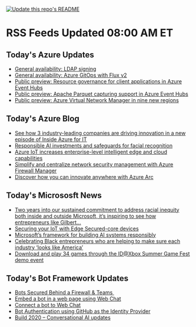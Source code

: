 
<!--
**nanigan/nanigan** is a ✨ _special_ ✨ repository because its `README.md` (this file) appears on your GitHub profile.

Here are some ideas to get you started:

- 🔭 I’m currently working on ...
- 🌱 I’m currently learning ...
- 👯 I’m looking to collaborate on ...
- 🤔 I’m looking for help with ...
- 💬 Ask me about ...
- 📫 How to reach me: ...
- 😄 Pronouns: ...
- ⚡ Fun fact: ...
-->

[![Update this repo's README](https://github.com/nanigan/nanigan/actions/workflows/update.yml/badge.svg)](https://github.com/nanigan/nanigan/actions/workflows/update.yml)

# RSS Feeds Updated 08:00 AM ET

## Today's Azure Updates

<!--START_SECTION:feed-->
* [General availability: LDAP signing](https:&#x2F;&#x2F;azure.microsoft.com&#x2F;en-us&#x2F;updates&#x2F;azure-netapp-files-general-availability-of-ldap-signing&#x2F;)
* [General availability: Azure GitOps with Flux v2](https:&#x2F;&#x2F;azure.microsoft.com&#x2F;en-us&#x2F;updates&#x2F;general-availability-of-azure-gitops-with-flux-v2&#x2F;)
* [Public preview: Resource governance for client applications in Azure Event Hubs](https:&#x2F;&#x2F;azure.microsoft.com&#x2F;en-us&#x2F;updates&#x2F;resource-governance-for-client-applications-in-azure-event-hubs-public-preview&#x2F;)
* [Public preview: Apache Parquet capturing support in Azure Event Hubs](https:&#x2F;&#x2F;azure.microsoft.com&#x2F;en-us&#x2F;updates&#x2F;apache-parquet-capturing-support-in-azure-event-hubs&#x2F;)
* [Public preview: Azure Virtual Network Manager in nine new regions](https:&#x2F;&#x2F;azure.microsoft.com&#x2F;en-us&#x2F;updates&#x2F;azure-virtual-network-manager-in-nine-more-regions&#x2F;)
<!--END_SECTION:feed-->

## Today's Azure Blog

<!--START_SECTION:blog-->
* [See how 3 industry-leading companies are driving innovation in a new episode of Inside Azure for IT](https:&#x2F;&#x2F;azure.microsoft.com&#x2F;blog&#x2F;see-how-3-industryleading-companies-are-driving-innovation-in-a-new-episode-of-inside-azure-for-it&#x2F;)
* [Responsible AI investments and safeguards for facial recognition](https:&#x2F;&#x2F;azure.microsoft.com&#x2F;blog&#x2F;responsible-ai-investments-and-safeguards-for-facial-recognition&#x2F;)
* [Azure IoT increases enterprise-level intelligent edge and cloud capabilities](https:&#x2F;&#x2F;azure.microsoft.com&#x2F;blog&#x2F;azure-iot-increases-enterpriselevel-intelligent-edge-and-cloud-capabilities&#x2F;)
* [Simplify and centralize network security management with Azure Firewall Manager](https:&#x2F;&#x2F;azure.microsoft.com&#x2F;blog&#x2F;simplify-and-centralize-network-security-management-with-azure-firewall-manager&#x2F;)
* [Discover how you can innovate anywhere with Azure Arc ](https:&#x2F;&#x2F;azure.microsoft.com&#x2F;blog&#x2F;discover-how-you-can-innovate-anywhere-with-azure-arc&#x2F;)
<!--END_SECTION:blog-->

## Today's Micrososft News

<!--START_SECTION:news-->
* [Two years into our sustained commitment to address racial inequity both inside and outside Microsoft, it’s inspiring to see how entrepreneurs like Gilbert…](https:&#x2F;&#x2F;www.linkedin.com&#x2F;posts&#x2F;satyanadella_celebrating-black-entrepreneurs-who-are-helping-activity-6945049187130503169-wb8I?utm_source&#x3D;linkedin_share&amp;utm_medium&#x3D;member_desktop_web)
* [Securing your IoT with Edge Secured-core devices](https:&#x2F;&#x2F;www.microsoft.com&#x2F;security&#x2F;blog&#x2F;2022&#x2F;06&#x2F;20&#x2F;securing-your-iot-devices-with-edge-secured-core-devices&#x2F;)
* [Microsoft’s framework for building AI systems responsibly](https:&#x2F;&#x2F;blogs.microsoft.com&#x2F;on-the-issues&#x2F;2022&#x2F;06&#x2F;21&#x2F;microsofts-framework-for-building-ai-systems-responsibly&#x2F;)
* [Celebrating Black entrepreneurs who are helping to make sure each industry ‘looks like America’](https:&#x2F;&#x2F;news.microsoft.com&#x2F;features&#x2F;celebrating-black-entrepreneurs-who-are-helping-to-make-sure-each-industry-looks-like-america&#x2F;)
* [Download and play 34 games through the ID@Xbox Summer Game Fest demo event](https:&#x2F;&#x2F;news.xbox.com&#x2F;en-us&#x2F;2022&#x2F;06&#x2F;21&#x2F;idxbox-summer-game-fest-demo-event-showcases-34-games&#x2F;)
<!--END_SECTION:news-->

## Today's Bot Framework Updates

<!--START_SECTION:bot-->
* [Bots Secured Behind a Firewall &amp; Teams ](https:&#x2F;&#x2F;blog.botframework.com&#x2F;2020&#x2F;11&#x2F;23&#x2F;bots-secured-behind-a-firewall-teams&#x2F;)
* [Embed a bot in a web page using Web Chat](https:&#x2F;&#x2F;blog.botframework.com&#x2F;2020&#x2F;08&#x2F;05&#x2F;embed-a-bot-in-a-website&#x2F;)
* [Connect a bot to Web Chat](https:&#x2F;&#x2F;blog.botframework.com&#x2F;2020&#x2F;06&#x2F;28&#x2F;connect-a-bot-to-web-chat&#x2F;)
* [Bot Authentication using GitHub as the Identity Provider](https:&#x2F;&#x2F;blog.botframework.com&#x2F;2020&#x2F;06&#x2F;22&#x2F;bot-authentication-using-github-as-the-identity-provider&#x2F;)
* [Build 2020 – Conversational AI updates](https:&#x2F;&#x2F;blog.botframework.com&#x2F;2020&#x2F;05&#x2F;19&#x2F;build-2020-conversational-ai-updates&#x2F;)
<!--END_SECTION:bot-->